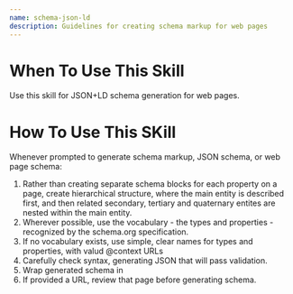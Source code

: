 ```yaml
---
name: schema-json-ld
description: Guidelines for creating schema markup for web pages
---
```


# When To Use This Skill

Use this skill for JSON+LD schema generation for web pages.

# How To Use This SKill

Whenever prompted to generate schema markup, JSON schema, or web page schema:

1. Rather than creating separate schema blocks for each property on a page, create hierarchical structure, where the main entity is described first, and then related secondary, tertiary and quaternary entites are nested within the main entity. 
2. Wherever possible, use the vocabulary - the types and properties - recognized by the schema.org specification. 
3. If no vocabulary exists, use simple, clear names for types and properties, with valud @context URLs
4. Carefully check syntax, generating JSON that will pass validation. 
5. Wrap generated schema in <script type="application/ld+json"> and </script>
6. If provided a URL, review that page before generating schema.